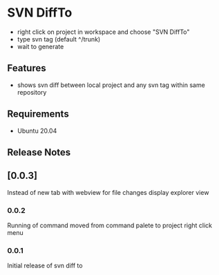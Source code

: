# SVN DiffTo 

* right click on project in workspace and choose "SVN DiffTo"
* type svn tag (default ^/trunk)
* wait to generate

## Features

* shows svn diff between local project and any svn tag within same repository

## Requirements

* Ubuntu 20.04

## Release Notes

## [0.0.3]

Instead of new tab with webview for file changes display explorer view

### 0.0.2

Running of command moved from command palete to project right click menu

### 0.0.1

Initial release of svn diff to
